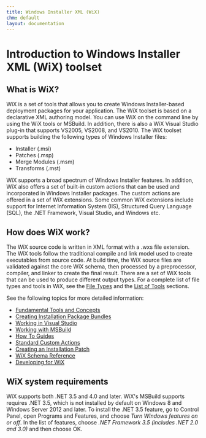 ```yaml
---
title: Windows Installer XML (WiX)
chm: default
layout: documentation
---
```

# Introduction to Windows Installer XML (WiX) toolset

## What is WiX?

WiX is a set of tools that allows you to create Windows Installer-based 
deployment packages for your application. The WiX toolset is based on a 
declarative XML authoring model. You can use WiX on the command line by using the WiX tools 
or MSBuild. In addition, there is also a WiX Visual Studio plug-in that supports 
VS2005, VS2008, and VS2010. The WiX toolset supports building the following types of 
Windows Installer files:

* Installer (.msi)
* Patches (.msp)
* Merge Modules (.msm)
* Transforms (.mst)

WiX supports a broad spectrum of Windows Installer features. In addition, WiX 
also offers a set of built-in custom actions that can be used and incorporated 
in Windows Installer packages. The custom actions are offered in a set of WiX 
extensions. Some common WiX extensions include support for Internet Information 
System (IIS), Structured Query Language (SQL), the .NET Framework, Visual 
Studio, and Windows etc.

## How does WiX work?

The WiX source code is written in XML format with a .wxs file extension. 
The WiX tools follow the traditional compile and link model used to create 
executables from source code. At build time, the WiX source files are validated 
against the core WiX schema, then processed by a preprocessor, compiler, and 
linker to create the final result. There are a set of WiX tools that can be used 
to produce different output types.
For a complete list of file types and tools in WiX, see the [File Types](~/overview/files.html)
and the
[List of Tools](~/overview/alltools.html) sections.

See the following topics for more detailed information:

* [Fundamental Tools and Concepts](~/overview/index.html)
* [Creating Installation Package Bundles](~/bundle/index.html)
* [Working in Visual Studio](~/votive/index.html)
* [Working with MSBuild](~/msbuild/index.html)
* [How To Guides](~/howtos/index.html)
* [Standard Custom Actions](~/customactions/index.html)
* [Creating an Installation Patch](~/patching/index.html)
* [WiX Schema Reference](~/xsd/index.html)
* [Developing for WiX](~/wixdev/index.html)

## WiX system requirements

WiX supports both .NET 3.5 and 4.0 and later. WiX's MSBuild supports requires .NET 3.5,
which is not installed by default on Windows 8 and Windows Server 2012 and later. To
install the .NET 3.5 feature, go to Control Panel, open Programs and Features, and 
choose *Turn Windows features on or off*. In the list of features, choose *.NET 
Framework 3.5 (includes .NET 2.0 and 3.0)* and then choose OK.
